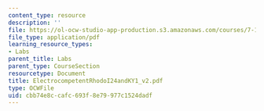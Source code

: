 ```yaml
---
content_type: resource
description: ''
file: https://ol-ocw-studio-app-production.s3.amazonaws.com/courses/7-13-experimental-microbial-genetics-fall-2003/cbb74e8ccafc693f8e79977c1524dadf_ElectrocompetentRhodoI24andKY1_v2.pdf
file_type: application/pdf
learning_resource_types:
- Labs
parent_title: Labs
parent_type: CourseSection
resourcetype: Document
title: ElectrocompetentRhodoI24andKY1_v2.pdf
type: OCWFile
uid: cbb74e8c-cafc-693f-8e79-977c1524dadf
---
```


